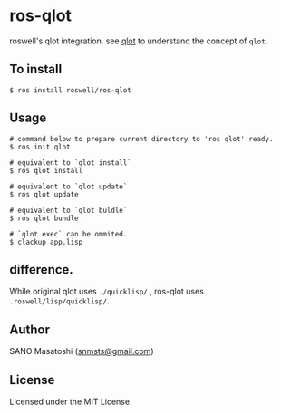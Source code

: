 # ros-qlot

roswell's qlot integration. see [qlot](https://github.com/fukamachi/qlot) to understand the concept of ``qlot``.

## To install

```
$ ros install roswell/ros-qlot
```

## Usage

```
# command below to prepare current directory to 'ros qlot' ready.
$ ros init qlot
```

```
# equivalent to `qlot install`
$ ros qlot install
```

```
# equivalent to `qlot update`
$ ros qlot update
```

```
# equivalent to `qlot buldle`
$ ros qlot bundle
```

```
# `qlot exec` can be ommited.
$ clackup app.lisp
```

## difference.
While original qlot uses ``./quicklisp/`` , ros-qlot uses ``.roswell/lisp/quicklisp/``.

## Author
SANO Masatoshi (snmsts@gmail.com)

## License
Licensed under the MIT License.
